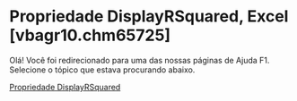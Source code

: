 
# Propriedade DisplayRSquared, Excel [vbagr10.chm65725]

Olá! Você foi redirecionado para uma das nossas páginas de Ajuda F1. Selecione o tópico que estava procurando abaixo.

[Propriedade DisplayRSquared](http://msdn.microsoft.com/library/cc8ac282-19b1-00d8-14a7-738f5574f1cb%28Office.15%29.aspx)
